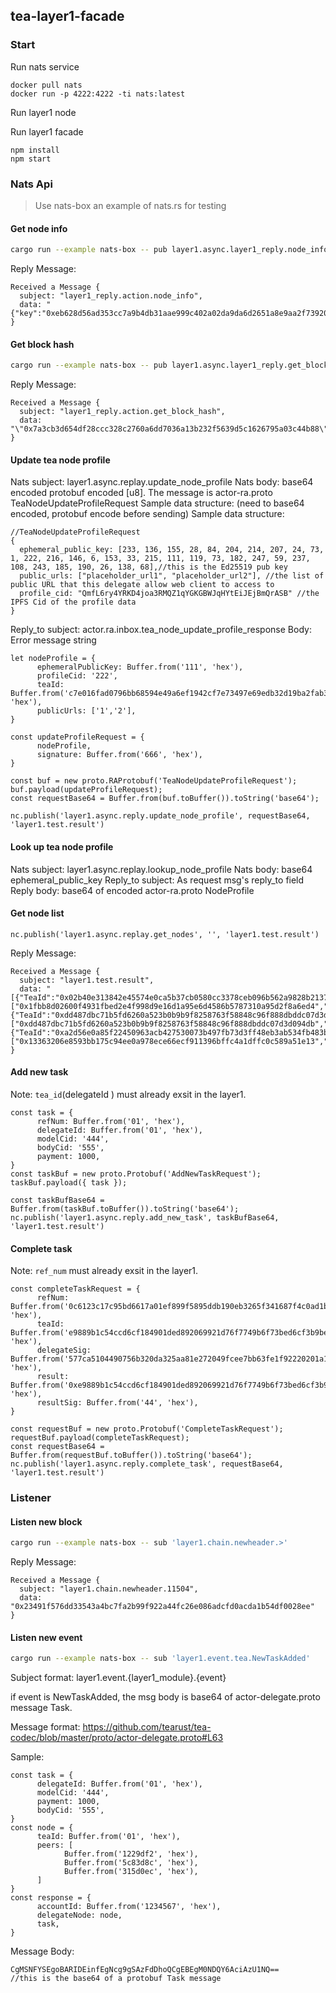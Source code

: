 ## tea-layer1-facade

### Start

Run nats service
```
docker pull nats
docker run -p 4222:4222 -ti nats:latest
```

Run layer1 node

Run layer1 facade
```
npm install
npm start
```

### Nats Api
> Use nats-box an example of nats.rs for testing

#### Get node info
```bash
cargo run --example nats-box -- pub layer1.async.layer1_reply.node_info eb628d56ad353cc7a9b4db31aae999c402a02da9da6d2651a8e9aa2f73920b95
```

Reply Message:
```
Received a Message {
  subject: "layer1_reply.action.node_info",
  data: "{"key":"0xeb628d56ad353cc7a9b4db31aae999c402a02da9da6d2651a8e9aa2f73920b95","amt":321}"
}
```

#### Get block hash
```bash
cargo run --example nats-box -- pub layer1.async.layer1_reply.get_block_hash 10
```

Reply Message:
```
Received a Message {
  subject: "layer1_reply.action.get_block_hash",
  data: "\"0x7a3cb3d654df28ccc328c2760a6dd7036a13b232f5639d5c1626795a03c44b88\""
}
```

#### Update tea node profile
Nats subject: layer1.async.replay.update_node_profile
Nats body: base64 encoded protobuf encoded [u8]. The message is actor-ra.proto TeaNodeUpdateProfileRequest
Sample data structure: (need to base64 encoded, protobuf encode before sending)
Sample data structure:
```
//TeaNodeUpdateProfileRequest
{ 
  ephemeral_public_key: [233, 136, 155, 28, 84, 204, 214, 207, 24, 73, 1, 222, 216, 146, 6, 153, 33, 215, 111, 119, 73, 182, 247, 59, 237, 108, 243, 185, 190, 26, 138, 68],//this is the Ed25519 pub key
  public_urls: ["placeholder_url1", "placeholder_url2"], //the list of public URL that this delegate allow web client to access to
  profile_cid: "QmfL6ry4YRKD4joa3RMQZ1qYGKGBWJqHYtEiJEjBmQrASB" //the IPFS Cid of the profile data
}
```
Reply_to subject:       actor.ra.inbox.tea_node_update_profile_response
Body: Error message string
```
let nodeProfile = {
      ephemeralPublicKey: Buffer.from('111', 'hex'),
      profileCid: '222',
      teaId: Buffer.from('c7e016fad0796bb68594e49a6ef1942cf7e73497e69edb32d19ba2fab3696596', 'hex'),
      publicUrls: ['1','2'],
}

const updateProfileRequest = {
      nodeProfile,
      signature: Buffer.from('666', 'hex'),
}

const buf = new proto.RAProtobuf('TeaNodeUpdateProfileRequest');
buf.payload(updateProfileRequest);
const requestBase64 = Buffer.from(buf.toBuffer()).toString('base64');

nc.publish('layer1.async.reply.update_node_profile', requestBase64, 'layer1.test.result')
```
#### Look up tea node profile
Nats subject: layer1.async.replay.lookup_node_profile
Nats body: base64 ephemeral_public_key
Reply_to subject: As request msg's reply_to field
Reply body: base64 of encoded actor-ra.proto NodeProfile

#### Get node list
```
nc.publish('layer1.async.replay.get_nodes', '', 'layer1.test.result')
```

Reply Message:
```
Received a Message {
  subject: "layer1.test.result",
  data: "[{"TeaId":"0x02b40e313842e45574e0ca5b37cb0580cc3378ceb096b562a9828b2137b98f5f","Peers":["0x1fbb8d02600f4931fbed2e4f998d9e16d1a95e6d4586b5787310a95d2f8a6ed4","0xa555a7e72e9810dde46ca653d56956a2d6e88bb3896038f19674bd3b02d94d18"]},{"TeaId":"0xdd487dbc71b5fd6260a523b0b9b9f8258763f58848c96f888dbddc07d3d094db","Peers":["0xdd487dbc71b5fd6260a523b0b9b9f8258763f58848c96f888dbddc07d3d094db","0x316ca2db416e37a37d2d2aa57a07aaffb1ac65ad4bf8fa4367c1e1edce9f60d6"]},{"TeaId":"0xa2d56e0a85f22450963acb427530073b497fb73d3ff48eb3ab534fb483b7e412","Peers":["0x13363206e8593bb175c94ee0a978ece66ecf911396bffc4a1dffc0c589a51e13","0x02b40e313842e45574e0ca5b37cb0580cc3378ceb096b562a9828b2137b98f5f","0x4b60d01ac2e35e9067358342b228d96e2fb0e8ad801d99de34cdbaaa53cd7965"]}]"
}
```

#### Add new task

Note: `tea_id`(delegateId ) must already exsit in the layer1.

```
const task = {
      refNum: Buffer.from('01', 'hex'),
      delegateId: Buffer.from('01', 'hex'),
      modelCid: '444',
      bodyCid: '555',
      payment: 1000,
}
const taskBuf = new proto.Protobuf('AddNewTaskRequest');
taskBuf.payload({ task });

const taskBufBase64 = Buffer.from(taskBuf.toBuffer()).toString('base64');
nc.publish('layer1.async.reply.add_new_task', taskBufBase64, 'layer1.test.result')
```

#### Complete task

Note: `ref_num` must already exsit in the layer1.

```
const completeTaskRequest = {
      refNum: Buffer.from('0c6123c17c95bd6617a01ef899f5895ddb190eb3265f341687f4c0ad1b1f366f', 'hex'),
      teaId: Buffer.from('e9889b1c54ccd6cf184901ded892069921d76f7749b6f73bed6cf3b9be1a8a44', 'hex'),
      delegateSig: Buffer.from('577ca5104490756b320da325aa81e272049fcee7bb63fe1f92220201a15c47025e3032b85366fcf85b3a2f24418a933b9d6c4fcd94e145b783e2364980a93c0d', 'hex'),
      result: Buffer.from('0xe9889b1c54ccd6cf184901ded892069921d76f7749b6f73bed6cf3b9be1a8a440c6123c17c95bd6617a01ef899f5895ddb190eb3265f341687f4c0ad1b1f366f', 'hex'),
      resultSig: Buffer.from('44', 'hex'),
}

const requestBuf = new proto.Protobuf('CompleteTaskRequest');
requestBuf.payload(completeTaskRequest);
const requestBase64 = Buffer.from(requestBuf.toBuffer()).toString('base64');
nc.publish('layer1.async.reply.complete_task', requestBase64, 'layer1.test.result')
```

### Listener

#### Listen new block
```bash
cargo run --example nats-box -- sub 'layer1.chain.newheader.>'
```

Reply Message:
```
Received a Message {
  subject: "layer1.chain.newheader.11504",
  data: "0x23491f576dd33543a4bc7fa2b99f922a44fc26e086adcfd0acda1b54df0028ee"
}
```

#### Listen new event

```bash
cargo run --example nats-box -- sub 'layer1.event.tea.NewTaskAdded'
```

Subject format: layer1.event.{layer1_module}.{event}

if event is NewTaskAdded, the msg body is base64 of actor-delegate.proto message Task.

Message format: https://github.com/tearust/tea-codec/blob/master/proto/actor-delegate.proto#L63

Sample:
```
const task = {
      delegateId: Buffer.from('01', 'hex'),
      modelCid: '444',
      payment: 1000,
      bodyCid: '555',
}
const node = {
      teaId: Buffer.from('01', 'hex'),
      peers: [
            Buffer.from('1229df2', 'hex'),
            Buffer.from('5c83d8c', 'hex'),
            Buffer.from('315d0ec', 'hex'),
      ]
}
const response = {
      accountId: Buffer.from('1234567', 'hex'),
      delegateNode: node,
      task,
}
```

Message Body:
```
CgMSNFYSEgoBARIDEinfEgNcg9gSAzFdDhoQCgEBEgM0NDQY6AciAzU1NQ==
//this is the base64 of a protobuf Task message
```
